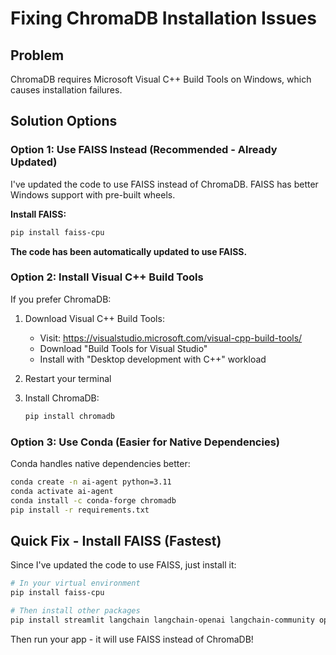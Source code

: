 # Fixing ChromaDB Installation Issues

## Problem
ChromaDB requires Microsoft Visual C++ Build Tools on Windows, which causes installation failures.

## Solution Options

### Option 1: Use FAISS Instead (Recommended - Already Updated)
I've updated the code to use FAISS instead of ChromaDB. FAISS has better Windows support with pre-built wheels.

**Install FAISS:**
```bash
pip install faiss-cpu
```

**The code has been automatically updated to use FAISS.**

### Option 2: Install Visual C++ Build Tools
If you prefer ChromaDB:

1. Download Visual C++ Build Tools:
   - Visit: https://visualstudio.microsoft.com/visual-cpp-build-tools/
   - Download "Build Tools for Visual Studio"
   - Install with "Desktop development with C++" workload

2. Restart your terminal

3. Install ChromaDB:
   ```bash
   pip install chromadb
   ```

### Option 3: Use Conda (Easier for Native Dependencies)

Conda handles native dependencies better:

```bash
conda create -n ai-agent python=3.11
conda activate ai-agent
conda install -c conda-forge chromadb
pip install -r requirements.txt
```

## Quick Fix - Install FAISS (Fastest)

Since I've updated the code to use FAISS, just install it:

```bash
# In your virtual environment
pip install faiss-cpu

# Then install other packages
pip install streamlit langchain langchain-openai langchain-community openai python-dotenv pydantic fastapi uvicorn tiktoken Pillow
```

Then run your app - it will use FAISS instead of ChromaDB!

